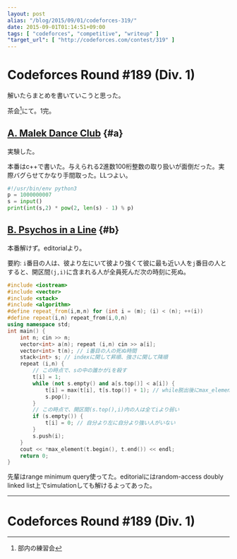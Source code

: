 ```yaml
---
layout: post
alias: "/blog/2015/09/01/codeforces-319/"
date: 2015-09-01T01:14:51+09:00
tags: [ "codeforces", "competitive", "writeup" ]
"target_url": [ "http://codeforces.com/contest/319" ]
---
```


# Codeforces Round #189 (Div. 1)

解いたらまとめを書いていこうと思った。

<!-- more -->

茶会[^1]にて。1完。

## [A. Malek Dance Club](http://codeforces.com/contest/319/problem/A) {#a}

実験した。

本番はc++で書いた。与えられる2進数100桁整数の取り扱いが面倒だった。実際バグらせてかなり手間取った。LLつよい。

``` python
#!/usr/bin/env python3
p = 1000000007
s = input()
print(int(s,2) * pow(2, len(s) - 1) % p)
```

## [B. Psychos in a Line](http://codeforces.com/contest/319/problem/B) {#b}

本番解けず。editorialより。

要約: `i`番目の人は、彼より左にいて彼より強くて彼に最も近い人を`j`番目の人とすると、開区間`(j,i)`に含まれる人が全員死んだ次の時刻に死ぬ。


``` c++
#include <iostream>
#include <vector>
#include <stack>
#include <algorithm>
#define repeat_from(i,m,n) for (int i = (m); (i) < (n); ++(i))
#define repeat(i,n) repeat_from(i,0,n)
using namespace std;
int main() {
    int n; cin >> n;
    vector<int> a(n); repeat (i,n) cin >> a[i];
    vector<int> t(n); // i番目の人の死ぬ時間
    stack<int> s; // indexに関して昇順、強さに関して降順
    repeat (i,n) {
        // この時点で、sの中の誰かがiを殺す
        t[i] = 1;
        while (not s.empty() and a[s.top()] < a[i]) {
            t[i] = max(t[i], t[s.top()] + 1); // while脱出後にmax_elementするとO(n^2)
            s.pop();
        }
        // この時点で、開区間(s.top(),i)内の人は全てiより弱い
        if (s.empty()) {
            t[i] = 0; // 自分より左に自分より強い人がいない
        }
        s.push(i);
    }
    cout << *max_element(t.begin(), t.end()) << endl;
    return 0;
}
```

先輩はrange minimum query使ってた。editorialにはrandom-access doubly linked list上でsimulationしても解けるよってあった。

---

# Codeforces Round #189 (Div. 1)

[^1]: 部内の練習会
